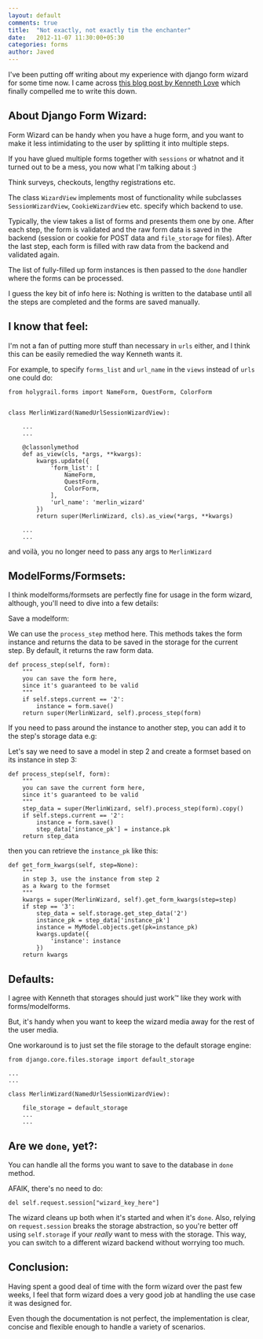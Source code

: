 ```yaml
---
layout: default
comments: true
title:  "Not exactly, not exactly tim the enchanter"
date:   2012-11-07 11:30:00+05:30
categories: forms
author: Javed
---
```

I've been putting off writing about my experience with django form wizard
for some time now. I came across [this blog post by Kenneth Love](http://brack3t.com/not-exactly-tim-the-enchanter.html)
which finally compelled me to write this down.


About Django Form Wizard:
-------------------------

Form Wizard can be handy when you have a huge form, and you want to make it less
intimidating to the user by splitting it into multiple steps.

If you have glued multiple forms together with `sessions` or whatnot and it
turned out to be a mess, you now what I'm talking about :)

Think surveys, checkouts, lengthy registrations etc.

The class `WizardView` implements most of functionality while subclasses
`SessionWizardView`, `CookieWizardView` etc. specify which backend to use.

Typically, the view takes a list of forms and presents them one by one.
After each step, the form is validated and the raw form data is saved in the backend
(session or cookie for POST data and `file_storage` for files). After the last step,
each form is filled with raw data from the backend and validated again.

The list of fully-filled up form instances is then passed to the `done` handler
where the forms can be processed.

I guess the key bit of info here is: Nothing is written to the database until all
the steps are completed and the forms are saved manually.


I know that feel:
-----------------

I'm not a fan of putting more stuff than necessary in `urls` either, and I think
this can be easily remedied the way Kenneth wants it.

For example, to specify `forms_list` and `url_name` in the `views` instead of `urls` one could do:


    from holygrail.forms import NameForm, QuestForm, ColorForm


    class MerlinWizard(NamedUrlSessionWizardView):

        ...
        ...

        @classonlymethod
        def as_view(cls, *args, **kwargs):
            kwargs.update({
                'form_list': [
                    NameForm,
                    QuestForm,
                    ColorForm,
                ],
                'url_name': 'merlin_wizard'
            })
            return super(MerlinWizard, cls).as_view(*args, **kwargs)

        ...
        ...

and voilà, you no longer need to pass any args to `MerlinWizard`


ModelForms/Formsets:
--------------------

I think modelforms/formsets are perfectly fine for usage in the form wizard,
although, you'll need to dive into a few details:

Save a modelform:

We can use the `process_step` method here. This methods takes the form instance
and returns the data to be saved in the storage for the current step. By default,
it returns the raw form data.

    def process_step(self, form):
        """
        you can save the form here,
        since it's guaranteed to be valid
        """
        if self.steps.current == '2':
            instance = form.save()
        return super(MerlinWizard, self).process_step(form)

If you need to pass around the instance to another step, you can add it to the step's storage data e.g:

Let's say we need to save a model in step 2 and create a formset based on its instance
in step 3:

    def process_step(self, form):
        """
        you can save the current form here,
        since it's guaranteed to be valid
        """
        step_data = super(MerlinWizard, self).process_step(form).copy()
        if self.steps.current == '2':
            instance = form.save()
            step_data['instance_pk'] = instance.pk
        return step_data

then you can retrieve the `instance_pk` like this:

    def get_form_kwargs(self, step=None):
        """
        in step 3, use the instance from step 2
        as a kwarg to the formset
        """
        kwargs = super(MerlinWizard, self).get_form_kwargs(step=step)
        if step == '3':
            step_data = self.storage.get_step_data('2')
            instance_pk = step_data['instance_pk']
            instance = MyModel.objects.get(pk=instance_pk)
            kwargs.update({
                'instance': instance
            })
        return kwargs


Defaults:
---------

I agree with Kenneth that storages should just work™ like they work with forms/modelforms.

But, it's handy when you want to keep the wizard media away for the rest of the user media.

One workaround is to just set the file storage to the default storage engine:

    from django.core.files.storage import default_storage

    ...
    ...

    class MerlinWizard(NamedUrlSessionWizardView):

        file_storage = default_storage
        ...
        ...


Are we `done`, yet?:
--------------------

You can handle all the forms you want to save to the database in `done` method.

AFAIK, there's no need to do:

    del self.request.session["wizard_key_here"]

The wizard cleans up both when it's started and when it's `done`.
Also, relying on `request.session` breaks the storage abstraction,
so you're better off using `self.storage` if your *really* want to mess with the storage.
This way, you can switch to a different wizard backend without worrying too much.


Conclusion:
-----------

Having spent a good deal of time with the form wizard over the past few weeks, I feel that
form wizard does a very good job at handling the use case it was designed for.

Even though the documentation is not perfect, the implementation is clear, concise and flexible
enough to handle a variety of scenarios.



